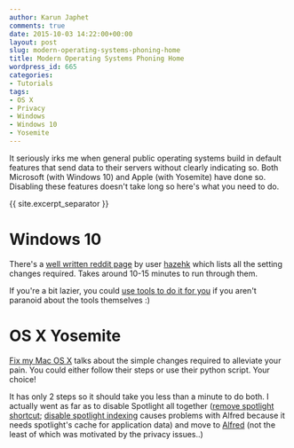 ```yaml
---
author: Karun Japhet
comments: true
date: 2015-10-03 14:22:00+00:00
layout: post
slug: modern-operating-systems-phoning-home
title: Modern Operating Systems Phoning Home
wordpress_id: 665
categories:
- Tutorials
tags:
- OS X
- Privacy
- Windows
- Windows 10
- Yosemite
---
```


It seriously irks me when general public operating systems build in default features that send data to their servers without clearly indicating so. Both Microsoft (with Windows 10) and Apple (with Yosemite) have done so. Disabling these features doesn't take long so here's what you need to do.

{{ site.excerpt_separator }}

# Windows 10

There's a [well written reddit page](https://www.reddit.com/r/conspiracy/comments/3fhy27/how_do_disable_all_privacy_leaks_in_windows_10/) by user [hazehk](https://www.reddit.com/user/hazehk) which lists all the setting changes required. Takes around 10-15 minutes to run through them.

If you're a bit lazier, you could [use tools to do it for you](https://www.reddit.com/r/Windows10/comments/3fn46j/i_made_my_own_userfriendly_windows_10_privacy/) if you aren't paranoid about the tools themselves :)

# OS X Yosemite

[Fix my Mac OS X](https://fix-macosx.com/) talks about the simple changes required to alleviate your pain. You could either follow their steps or use their python script. Your choice!

It has only 2 steps so it should take you less than a minute to do both. I actually went as far as to disable Spotlight all together ([remove spotlight shortcut](https://apple.stackexchange.com/questions/177984/how-to-disable-spotlight-for-alfred); [disable spotlight indexing](http://osxdaily.com/2011/12/10/disable-or-enable-spotlight-in-mac-os-x-lion/) causes problems with Alfred because it needs spotlight's cache for application data) and move to [Alfred](http://alfredapp.com) (not the least of which was motivated by the privacy issues..)
